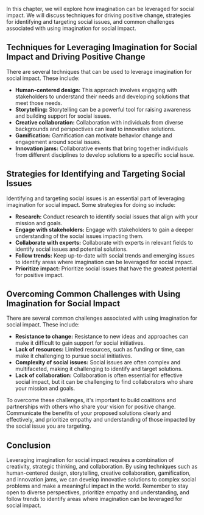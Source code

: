 
In this chapter, we will explore how imagination can be leveraged for social impact. We will discuss techniques for driving positive change, strategies for identifying and targeting social issues, and common challenges associated with using imagination for social impact.

Techniques for Leveraging Imagination for Social Impact and Driving Positive Change
-----------------------------------------------------------------------------------

There are several techniques that can be used to leverage imagination for social impact. These include:

* **Human-centered design:** This approach involves engaging with stakeholders to understand their needs and developing solutions that meet those needs.
* **Storytelling:** Storytelling can be a powerful tool for raising awareness and building support for social issues.
* **Creative collaboration:** Collaboration with individuals from diverse backgrounds and perspectives can lead to innovative solutions.
* **Gamification:** Gamification can motivate behavior change and engagement around social issues.
* **Innovation jams:** Collaborative events that bring together individuals from different disciplines to develop solutions to a specific social issue.

Strategies for Identifying and Targeting Social Issues
------------------------------------------------------

Identifying and targeting social issues is an essential part of leveraging imagination for social impact. Some strategies for doing so include:

* **Research:** Conduct research to identify social issues that align with your mission and goals.
* **Engage with stakeholders:** Engage with stakeholders to gain a deeper understanding of the social issues impacting them.
* **Collaborate with experts:** Collaborate with experts in relevant fields to identify social issues and potential solutions.
* **Follow trends:** Keep up-to-date with social trends and emerging issues to identify areas where imagination can be leveraged for social impact.
* **Prioritize impact:** Prioritize social issues that have the greatest potential for positive impact.

Overcoming Common Challenges with Using Imagination for Social Impact
---------------------------------------------------------------------

There are several common challenges associated with using imagination for social impact. These include:

* **Resistance to change:** Resistance to new ideas and approaches can make it difficult to gain support for social initiatives.
* **Lack of resources:** Limited resources, such as funding or time, can make it challenging to pursue social initiatives.
* **Complexity of social issues:** Social issues are often complex and multifaceted, making it challenging to identify and target solutions.
* **Lack of collaboration:** Collaboration is often essential for effective social impact, but it can be challenging to find collaborators who share your mission and goals.

To overcome these challenges, it's important to build coalitions and partnerships with others who share your vision for positive change. Communicate the benefits of your proposed solutions clearly and effectively, and prioritize empathy and understanding of those impacted by the social issue you are targeting.

Conclusion
----------

Leveraging imagination for social impact requires a combination of creativity, strategic thinking, and collaboration. By using techniques such as human-centered design, storytelling, creative collaboration, gamification, and innovation jams, we can develop innovative solutions to complex social problems and make a meaningful impact in the world. Remember to stay open to diverse perspectives, prioritize empathy and understanding, and follow trends to identify areas where imagination can be leveraged for social impact.
